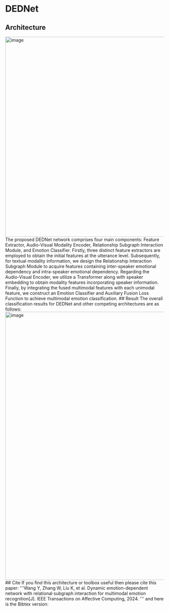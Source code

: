 # DEDNet
## Architecture
<img width="1461" height="635" alt="image" src="https://github.com/user-attachments/assets/e6af41df-2728-4c16-89bf-32aef6f1664a" />
The proposed DEDNet network comprises four main components: Feature Extractor,
Audio-Visual Modality Encoder, Relationship Subgraph Interaction Module, and Emotion Classifier. Firstly, three distinct feature extractors are employed to obtain the initial features at the utterance level. Subsequently, for textual modality information, we design the Relationship Interaction Subgraph Module to acquire features containing inter-speaker emotional dependency and intra-speaker emotional dependency. Regarding the Audio-Visual Encoder, we utilize a Transformer along with speaker embedding to obtain modality features incorporating speaker information. Finally, by integrating the fused multimodal features with each unimodal feature, we construct an Emotion Classifier and Auxiliary Fusion Loss Function to achieve multimodal emotion classification.
## Result
The overall classification results for DEDNet and other competing architectures are as follows:
<img width="1652" height="851" alt="image" src="https://github.com/user-attachments/assets/66a38015-b5ed-49af-8e48-cb9ae57d4b6d" />
## Cite
If you find this architecture or toolbox useful then please cite this paper:
'''Wang Y, Zhang W, Liu K, et al. Dynamic emotion-dependent network with relational subgraph interaction for multimodal emotion recognition[J]. IEEE Transactions on Affective Computing, 2024.
'''
and here is the Bibtex version:

